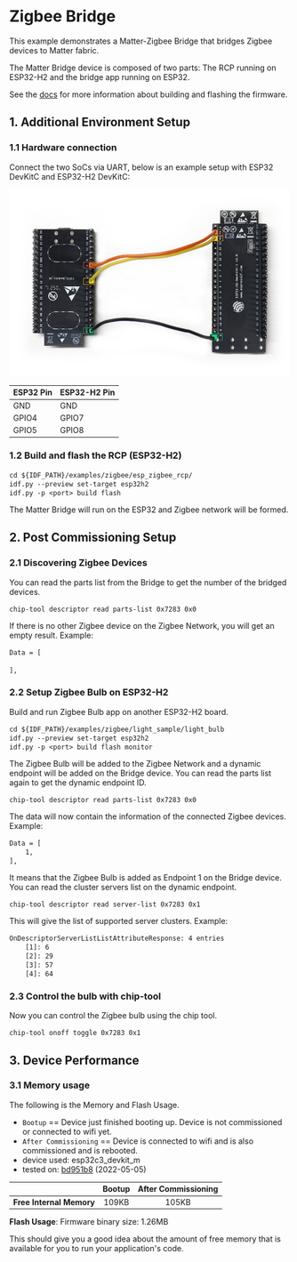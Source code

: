 # Zigbee Bridge

This example demonstrates a Matter-Zigbee Bridge that bridges Zigbee devices to Matter fabric.

The Matter Bridge device is composed of two parts: The RCP running on
ESP32-H2 and the bridge app running on ESP32.

See the [docs](https://docs.espressif.com/projects/esp-matter/en/latest/esp32/developing.html) for more information about building and flashing the firmware.

## 1. Additional Environment Setup

### 1.1 Hardware connection

Connect the two SoCs via UART, below is an example setup with ESP32
DevKitC and ESP32-H2 DevKitC:

![Zigbee Bridge Hardware Connection](../../docs/_static/zigbee_bridge_hardware_connection.jpg)

|  ESP32 Pin  | ESP32-H2 Pin |
|-------------|--------------|
|   GND       |    GND       |
|   GPIO4     |    GPIO7     |
|   GPIO5     |    GPIO8     |

### 1.2 Build and flash the RCP (ESP32-H2)

```
cd ${IDF_PATH}/examples/zigbee/esp_zigbee_rcp/
idf.py --preview set-target esp32h2
idf.py -p <port> build flash
```

The Matter Bridge will run on the ESP32 and Zigbee network will be
formed.

## 2. Post Commissioning Setup

### 2.1 Discovering Zigbee Devices

You can read the parts list from the Bridge to get the number of the
bridged devices.

```
chip-tool descriptor read parts-list 0x7283 0x0
```

If there is no other Zigbee device on the Zigbee Network, you will get
an empty result. Example:

```
Data = [

],
```

### 2.2 Setup Zigbee Bulb on ESP32-H2

Build and run Zigbee Bulb app on another ESP32-H2 board.

```
cd ${IDF_PATH}/examples/zigbee/light_sample/light_bulb
idf.py --preview set-target esp32h2
idf.py -p <port> build flash monitor
```

The Zigbee Bulb will be added to the Zigbee Network and a dynamic
endpoint will be added on the Bridge device. You can read the parts list
again to get the dynamic endpoint ID.

```
chip-tool descriptor read parts-list 0x7283 0x0
```

The data will now contain the information of the connected Zigbee
devices. Example:

```
Data = [
    1, 
],
```

It means that the Zigbee Bulb is added as Endpoint 1 on the Bridge
device. You can read the cluster servers list on the dynamic endpoint.

```
chip-tool descriptor read server-list 0x7283 0x1
```

This will give the list of supported server clusters. Example:

```
OnDescriptorServerListListAttributeResponse: 4 entries
    [1]: 6
    [2]: 29
    [3]: 57
    [4]: 64
```

### 2.3 Control the bulb with chip-tool

Now you can control the Zigbee bulb using the chip tool.

```
chip-tool onoff toggle 0x7283 0x1
```

## 3. Device Performance

### 3.1 Memory usage

The following is the Memory and Flash Usage.

-   `Bootup` == Device just finished booting up. Device is not
    commissioned or connected to wifi yet.
-   `After Commissioning` == Device is connected to wifi and is also
    commissioned and is rebooted.
-   device used: esp32c3_devkit_m
-   tested on:
    [bd951b8](https://github.com/espressif/esp-matter/commit/bd951b84993d9d0b5742872be4f51bb6c9ccf15e)
    (2022-05-05)

|                         | Bootup | After Commissioning |
|:-                       |:-:     |:-:                  |
|**Free Internal Memory** |109KB   |105KB                |

**Flash Usage**: Firmware binary size: 1.26MB

This should give you a good idea about the amount of free memory that is
available for you to run your application's code.
